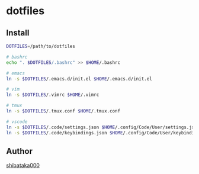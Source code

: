 # dotfiles

## Install

```bash
DOTFILES=/path/to/dotfiles

# bashrc
echo ". $DOTFILES/.bashrc" >> $HOME/.bashrc

# emacs
ln -s $DOTFILES/.emacs.d/init.el $HOME/.emacs.d/init.el

# vim
ln -s $DOTFILES/.vimrc $HOME/.vimrc

# tmux
ln -s $DOTFILES/.tmux.conf $HOME/.tmux.conf

# vscode
ln -s $DOTFILES/.code/settings.json $HOME/.config/Code/User/settings.json
ln -s $DOTFILES/.code/keybindings.json $HOME/.config/Code/User/keybindings.json
```

## Author

[shibataka000](https://github.com/shibataka000)
